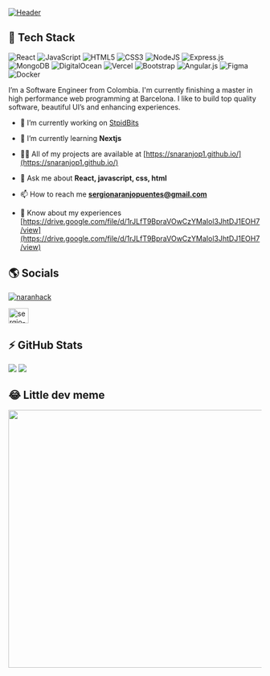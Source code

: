 [![Header](https://user-images.githubusercontent.com/33071623/131445826-1f7ffe5b-a360-4a09-88ef-1c25952abe6f.png)
](https://snaranjop1.github.io/)

## 🚀 Tech Stack
![React](https://img.shields.io/badge/react-%2320232a.svg?style=for-the-badge&logo=react&logoColor=%2361DAFB)
![JavaScript](https://img.shields.io/badge/javascript-%23323330.svg?style=for-the-badge&logo=javascript&logoColor=%23F7DF1E)
![HTML5](https://img.shields.io/badge/html5-%23E34F26.svg?style=for-the-badge&logo=html5&logoColor=white) 
![CSS3](https://img.shields.io/badge/css3-%231572B6.svg?style=for-the-badge&logo=css3&logoColor=white) 
![NodeJS](https://img.shields.io/badge/node.js-6DA55F?style=for-the-badge&logo=node.js&logoColor=white) 
![Express.js](https://img.shields.io/badge/express.js-%23404d59.svg?style=for-the-badge&logo=express&logoColor=%2361DAFB) 
![MongoDB](https://img.shields.io/badge/MongoDB-%234ea94b.svg?style=for-the-badge&logo=mongodb&logoColor=white) 
![DigitalOcean](https://img.shields.io/badge/DigitalOcean-%230167ff.svg?style=for-the-badge&logo=digitalOcean&logoColor=white) 
![Vercel](https://img.shields.io/badge/vercel-%23000000.svg?style=for-the-badge&logo=vercel&logoColor=white) 
![Bootstrap](https://img.shields.io/badge/bootstrap-%23563D7C.svg?style=for-the-badge&logo=bootstrap&logoColor=white) 
![Angular.js](https://img.shields.io/badge/angular.js-%23E23237.svg?style=for-the-badge&logo=angularjs&logoColor=white) 
![Figma](https://img.shields.io/badge/figma-%23F24E1E.svg?style=for-the-badge&logo=figma&logoColor=white) 
![Docker](https://img.shields.io/badge/docker-%230db7ed.svg?style=for-the-badge&logo=docker&logoColor=white)


I’m a Software Engineer from Colombia. I'm currently finishing a master in high performance web programming at Barcelona. I like to build top quality software, beautiful UI’s and enhancing experiences.

- 🔭 I’m currently working on [StpidBits](https://snaranjop1.github.io/)

- 🌱 I’m currently learning **Nextjs**

- 👨‍💻 All of my projects are available at [https://snaranjop1.github.io/](https://snaranjop1.github.io/)

- 💬 Ask me about **React, javascript, css, html**

- 📫 How to reach me **sergionaranjopuentes@gmail.com**

- 📄 Know about my experiences [https://drive.google.com/file/d/1rJLfT9BpraVOwCzYMaIol3JhtDJ1EOH7/view](https://drive.google.com/file/d/1rJLfT9BpraVOwCzYMaIol3JhtDJ1EOH7/view)


## 🌎 Socials
<p align="left">
  <a href="https://twitter.com/naranhack" target="blank"><img src="https://img.shields.io/twitter/follow/naranhack?logo=twitter&style=for-the-badge" alt="naranhack" /></a>
</p>
<p align="left">
  <a href="https://linkedin.com/in/sergio-naranjo-puentes-78a457176/" target="blank"><img align="center" src="https://raw.githubusercontent.com/rahuldkjain/github-profile-readme-generator/master/src/images/icons/Social/linked-in-alt.svg" alt="sergio-naranjo-puentes-78a457176/" height="30" width="40" /></a>
</p>


## ⚡️ GitHub Stats
![](https://github-readme-stats.vercel.app/api?username=snaranjop1&theme=dark&hide_border=true&include_all_commits=true&count_private=true)
![](https://github-readme-stats.vercel.app/api/top-langs/?username=snaranjop1&theme=dark&hide_border=true&include_all_commits=true&count_private=true&layout=compact)


## 😂 Little dev meme
<img src="https://random-memer.herokuapp.com/" width="512px"/>

